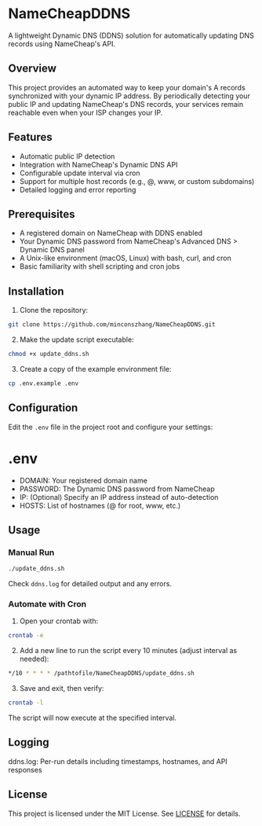 # NameCheapDDNS

A lightweight Dynamic DNS (DDNS) solution for automatically updating DNS records using NameCheap's API.

## Overview

This project provides an automated way to keep your domain's A records synchronized with your dynamic IP address. By periodically detecting your public IP and updating NameCheap's DNS records, your services remain reachable even when your ISP changes your IP.

## Features

- Automatic public IP detection
- Integration with NameCheap's Dynamic DNS API
- Configurable update interval via cron
- Support for multiple host records (e.g., @, www, or custom subdomains)
- Detailed logging and error reporting

## Prerequisites

- A registered domain on NameCheap with DDNS enabled
- Your Dynamic DNS password from NameCheap's Advanced DNS > Dynamic DNS panel
- A Unix-like environment (macOS, Linux) with bash, curl, and cron
- Basic familiarity with shell scripting and cron jobs

## Installation

1. Clone the repository:

```bash
git clone https://github.com/minconszhang/NameCheapDDNS.git
```

2. Make the update script executable:

```bash
chmod +x update_ddns.sh
```

3. Create a copy of the example environment file:

```bash
cp .env.example .env
```

## Configuration

Edit the `.env` file in the project root and configure your settings:

# .env

- DOMAIN: Your registered domain name
- PASSWORD: The Dynamic DNS password from NameCheap
- IP: (Optional) Specify an IP address instead of auto-detection
- HOSTS: List of hostnames (@ for root, www, etc.)

## Usage

### Manual Run

```bash
./update_ddns.sh
```

Check `ddns.log` for detailed output and any errors.

### Automate with Cron

1. Open your crontab with:

```bash
crontab -e
```

2. Add a new line to run the script every 10 minutes (adjust interval as needed):

```bash
*/10 * * * * /pathtofile/NameCheapDDNS/update_ddns.sh
```

3. Save and exit, then verify:

```bash
crontab -l
```

The script will now execute at the specified interval.

## Logging

ddns.log: Per-run details including timestamps, hostnames, and API responses

## License

This project is licensed under the MIT License. See [LICENSE](LICENSE) for details.
